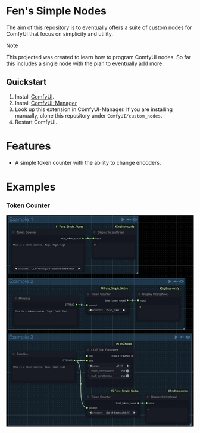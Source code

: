 # Fen's Simple Nodes

The aim of this repository is to eventually offers a suite of custom nodes for ComfyUI that focus on simplicity and utility.

> [!NOTE]
> This projected was created to learn how to program ComfyUI nodes. So far this includes a single node with the plan to eventually add more.

## Quickstart

1. Install [ComfyUI](https://docs.comfy.org/get_started).
1. Install [ComfyUI-Manager](https://github.com/ltdrdata/ComfyUI-Manager)
1. Look up this extension in ComfyUI-Manager. If you are installing manually, clone this repository under `ComfyUI/custom_nodes`.
1. Restart ComfyUI.

# Features

- A simple token counter with the ability to change encoders.

# Examples

### Token Counter

![TokenCounter](./examples/TokenCounter.webp)
